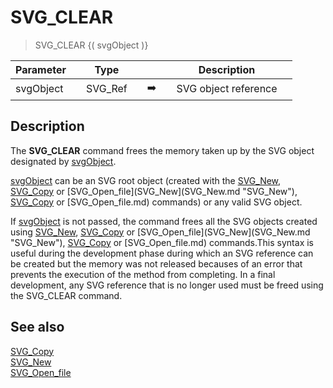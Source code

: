 <!-- SVG_CLEAR ( svgObject )
-> svgObject (Text)-->
# SVG_CLEAR

> SVG_CLEAR {( svgObject )}

| Parameter |     | Type |     |     |     | Description |     |
| --- | --- | --- | --- | --- | --- | --- | --- |
| svgObject |     | SVG_Ref |     | ➡️ |     | SVG object reference |     |

## Description

The **SVG_CLEAR** command frees the memory taken up by the SVG object designated by [svgObject](# "SVG object reference").

[svgObject](# "SVG object reference") can be an SVG root object (created with the [SVG_New](SVG_New.md "SVG_New"), [SVG_Copy](SVG_Copy.md "SVG_Copy") or [SVG_Open_file](SVG_New](SVG_New.md "SVG_New"), [SVG_Copy](SVG_Copy.md "SVG_Copy") or [SVG_Open_file.md)  commands) or any valid SVG object.

If [svgObject](# "SVG object reference") is not passed, the command frees all the SVG objects created using [SVG_New](SVG_New.md "SVG_New"), [SVG_Copy](SVG_Copy.md "SVG_Copy") or [SVG_Open_file](SVG_New](SVG_New.md "SVG_New"), [SVG_Copy](SVG_Copy.md "SVG_Copy") or [SVG_Open_file.md)  commands.This syntax is useful during the development phase during which an SVG reference can be created but the memory was not released becauses of an error that prevents the execution of the method from completing. In a final development, any SVG reference that is no longer used must be freed using the SVG_CLEAR command.

## See also

[SVG_Copy](SVG_Copy.md)  
[SVG_New](SVG_New.md)  
[SVG_Open_file](SVG_Open_file.md)
